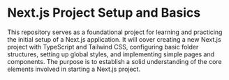 # Next.js Project Setup and Basics

This repository serves as a foundational project for learning and practicing the initial setup of a Next.js application. It will cover creating a new Next.js project with TypeScript and Tailwind CSS, configuring basic folder structures, setting up global styles, and implementing simple pages and components. The purpose is to establish a solid understanding of the core elements involved in starting a Next.js project.